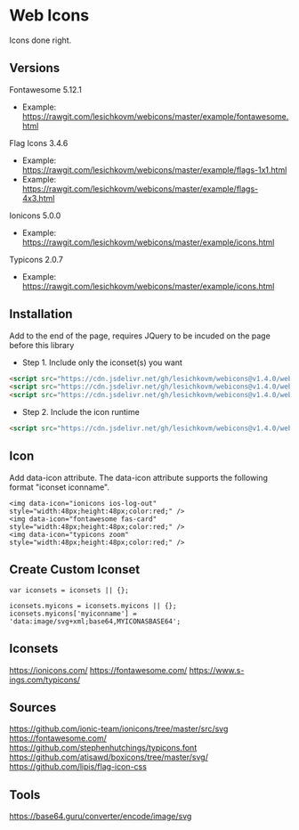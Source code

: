 # Web Icons

Icons done right.

## Versions ##
Fontawesome 5.12.1  
   - Example: https://rawgit.com/lesichkovm/webicons/master/example/fontawesome.html
   
Flag Icons  3.4.6   
   - Example: https://rawgit.com/lesichkovm/webicons/master/example/flags-1x1.html
   - Example: https://rawgit.com/lesichkovm/webicons/master/example/flags-4x3.html

Ionicons    5.0.0   
   - Example: https://rawgit.com/lesichkovm/webicons/master/example/icons.html

Typicons    2.0.7   
   - Example: https://rawgit.com/lesichkovm/webicons/master/example/icons.html

## Installation ##

Add to the end of the page, requires JQuery to be incuded on the page before this library

- Step 1. Include only the iconset(s) you want

```html
<script src="https://cdn.jsdelivr.net/gh/lesichkovm/webicons@v1.4.0/webicons.ionicons.js"></script>
<script src="https://cdn.jsdelivr.net/gh/lesichkovm/webicons@v1.4.0/webicons.fontawesome.js"></script>
<script src="https://cdn.jsdelivr.net/gh/lesichkovm/webicons@v1.4.0/webicons.typicons.js"></script>
```

- Step 2. Include the icon runtime

```html
<script src="https://cdn.jsdelivr.net/gh/lesichkovm/webicons@v1.4.0/webicons.runtime.js"></script>
```

## Icon ##

Add data-icon attribute. The data-icon attribute supports the following format "iconset iconname".
```
<img data-icon="ionicons ios-log-out" style="width:48px;height:48px;color:red;" />
<img data-icon="fontawesome fas-card" style="width:48px;height:48px;color:red;" />
<img data-icon="typicons zoom" style="width:48px;height:48px;color:red;" />
```

## Create Custom Iconset ##

```
var iconsets = iconsets || {};

iconsets.myicons = iconsets.myicons || {};
iconsets.myicons['myiconname'] = 'data:image/svg+xml;base64,MYICONASBASE64';
```

## Iconsets ##

https://ionicons.com/
https://fontawesome.com/
https://www.s-ings.com/typicons/

## Sources ##

https://github.com/ionic-team/ionicons/tree/master/src/svg
https://fontawesome.com/
https://github.com/stephenhutchings/typicons.font
https://github.com/atisawd/boxicons/tree/master/svg/
https://github.com/lipis/flag-icon-css

## Tools ##

https://base64.guru/converter/encode/image/svg
